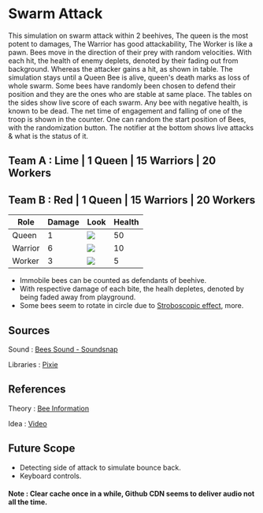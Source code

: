 # Swarm Attack

This simulation on swarm attack within 2 beehives, The queen is the most potent to damages, The Warrior has good attackability, The Worker is like a pawn. Bees move in the direction of their prey with random velocities. With each hit, the health of enemy deplets, denoted by their fading out from background. Whereas the attacker gains a hit, as shown in table. The simulation stays until a Queen Bee is alive, queen's death marks as loss of whole swarm. Some bees have randomly been chosen to defend their position and they are the ones who are stable at same place. The tables on the sides show live score of each swarm. Any bee with negative health, is known to be dead. The net time of engagement and falling of one of the troop is shown in the counter. One can random the start position of Bees, with the randomization button. The notifier at the bottom shows live attacks & what is the status of it.

## Team A : Lime | 1 Queen | 15 Warriors | 20 Workers
## Team B : Red | 1 Queen | 15 Warriors | 20 Workers
 
 | Role  | Damage   | Look | Health |
|-------|----------|------|-------|
| Queen | 1 |![](https://raw.githubusercontent.com/Grv-Singh/imgtec-fullstack-challenge/main/vectors/Queen_bee_A.png)| 50 |
| Warrior | 6 |![](https://raw.githubusercontent.com/Grv-Singh/imgtec-fullstack-challenge/main/vectors/Warrior_bee_A.png)| 10 |
| Worker | 3 |![](https://raw.githubusercontent.com/Grv-Singh/imgtec-fullstack-challenge/main/vectors/Worker_bee_A.png)| 5 |
 
 * Immobile bees can be counted as defendants of beehive.
*  With respective damage of each bite, the healh depletes, denoted by being faded away from playground.
 * Some bees seem to rotate in circle due to <a href="https://en.wikipedia.org/wiki/Stroboscopic_effect#:~:text=The%20stroboscopic%20effect%20is%20a,of%20short%20or%20instantaneous%20samples." target="_blank">Stroboscopic effect</a>, more.

## Sources
Sound : <a href="https://www.soundsnap.com/" target="_blank">Bees Sound - Soundsnap</a>

Libraries : <a href="https://www.pixijs.com/" target="_blank">Pixie</a>

## References
Theory :  <a href="https://www.mdbka.com/bee-information/#:~:text=The%20main%20difference%20is%20that,food%2C%20insects%2C%20or%20spiders.&text=The%20worker%20bees%20are%20female,do%20not%20have%20a%20sting." target="_blank">Bee Information</a>

Idea : <a href="https://www.youtube.com/watch?v=mDR0_yfKQa0" target="_blank">Video</a>

## Future Scope
* Detecting side of attack to simulate bounce back.
* Keyboard controls.

 #### Note : Clear cache once in a while, Github CDN seems to deliver audio not all the time.
